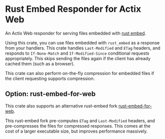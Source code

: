 # Rust Embed Responder for Actix Web

An Actix Web responder for serving files embedded with [rust embed](https://docs.rs/rust-embed/latest/rust_embed/index.html).

Using this crate, you can use files embedded with `rust_embed` as a response
from your handlers. This crate handles `Last-Modified` and `ETag` headers, and
responds to `If-None-Match` and `If-Modified-Since` conditional requests
appropriately. This skips sending the files again if the client has already
cached them (such as a browser).

This crate can also perform on-the-fly compression for embedded files if the
client requesting supports compression.

## Option: rust-embed-for-web

This crate also supports an alternative rust-embed fork [rust-embed-for-web](https://github.com/SeriousBug/rust-embed-for-web).

This rust-embed fork pre-computes `ETag` and `Last-Modified` headers, and
pre-compresses the files for compressed responses. This comes at the cost of a
larger executable size, but improves performance massively.
